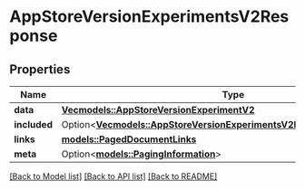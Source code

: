 # AppStoreVersionExperimentsV2Response

## Properties

Name | Type | Description | Notes
------------ | ------------- | ------------- | -------------
**data** | [**Vec<models::AppStoreVersionExperimentV2>**](AppStoreVersionExperimentV2.md) |  | 
**included** | Option<[**Vec<models::AppStoreVersionExperimentsV2ResponseIncludedInner>**](AppStoreVersionExperimentsV2Response_included_inner.md)> |  | [optional]
**links** | [**models::PagedDocumentLinks**](PagedDocumentLinks.md) |  | 
**meta** | Option<[**models::PagingInformation**](PagingInformation.md)> |  | [optional]

[[Back to Model list]](../README.md#documentation-for-models) [[Back to API list]](../README.md#documentation-for-api-endpoints) [[Back to README]](../README.md)


